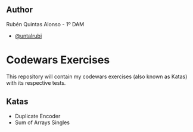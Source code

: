 ##  Author

Rubén Quintas Alonso - 1º DAM
- [@untalrubi](https://github.com/UnTalRubi)


# Codewars Exercises

This repository will contain my codewars exercises (also known as Katas) with its respective tests.

## Katas

- Duplicate Encoder
- Sum of Arrays Singles